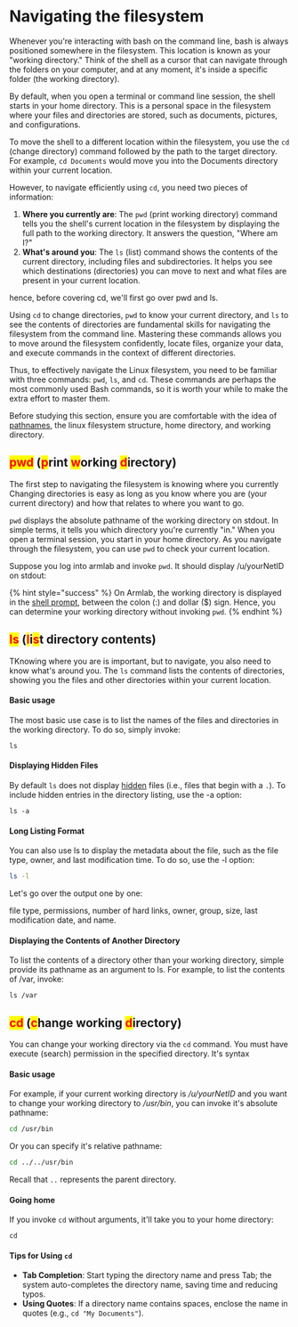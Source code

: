 # Navigating the filesystem

Whenever you're interacting with bash on the command line, bash is always positioned somewhere in the filesystem. This location is known as your "working directory." Think of the shell as a cursor that can navigate through the folders on your computer, and at any moment, it's inside a specific folder (the working directory).

By default, when you open a terminal or command line session, the shell starts in your home directory. This is a personal space in the filesystem where your files and directories are stored, such as documents, pictures, and configurations.

To move the shell to a different location within the filesystem, you use the `cd` (change directory) command followed by the path to the target directory. For example, `cd Documents` would move you into the Documents directory within your current location.

However, to navigate efficiently using `cd`, you need two pieces of information:

1. **Where you currently are**: The `pwd` (print working directory) command tells you the shell's current location in the filesystem by displaying the full path to the working directory. It answers the question, "Where am I?"
2. **What's around you**: The `ls` (list) command shows the contents of the current directory, including files and subdirectories. It helps you see which destinations (directories) you can move to next and what files are present in your current location.

hence, before covering cd, we'll first go over pwd and ls.&#x20;

Using `cd` to change directories, `pwd` to know your current directory, and `ls` to see the contents of directories are fundamental skills for navigating the filesystem from the command line. Mastering these commands allows you to move around the filesystem confidently, locate files, organize your data, and execute commands in the context of different directories.

Thus, to effectively navigate the Linux filesystem, you need to be familiar with three commands: `pwd`, `ls`, and `cd`. These commands are perhaps the most commonly used Bash commands, so it is worth your while to make the extra effort to master them.

Before studying this section, ensure you are comfortable with the idea of [pathnames](../../linux-operating-system/filesystem/pathnames.md), the linux filesystem structure, home directory, and working directory.&#x20;

## <mark style="color:red;">pwd</mark> (<mark style="color:red;">p</mark>rint <mark style="color:red;">w</mark>orking <mark style="color:red;">d</mark>irectory)

The first step to navigating the filesystem is knowing where you currently Changing directories is easy as long as you know where you are (your current directory) and how that relates to where you want to go.

`pwd` displays the absolute pathname of the working directory on stdout. In simple terms, it tells you which directory you're currently "in." When you open a terminal session, you start in your home directory. As you navigate through the filesystem, you can use `pwd` to check your current location. &#x20;

Suppose you log into armlab and invoke `pwd`. It should display /u/yourNetID on stdout:

{% hint style="success" %}
On Armlab, the working directory is displayed in the [shell prompt](../warm-up-commands.md#shell-prompt), between the colon (:) and dollar ($) sign. Hence, you can determine your working directory without invoking `pwd`.&#x20;
{% endhint %}

## <mark style="color:red;">ls</mark> (<mark style="color:red;">l</mark>i<mark style="color:red;">s</mark>t directory contents)

TKnowing where you are is important, but to navigate, you also need to know what's around you. The `ls` command lists the contents of directories, showing you the files and other directories within your current location.

#### Basic usage

The most basic use case is to list the names of the files and directories in the working directory. To do so, simply invoke:

```
ls
```

#### Displaying Hidden Files

By default `ls` does not display [hidden](../../linux-operating-system/filesystem/notable-directories.md#hidden-files-directories) files (i.e., files that begin with a `.`). To include hidden entries in the directory listing, use the -a option:

```
ls -a
```

#### Long Listing Format

You can also use ls to display the metadata about the file, such as the file type, owner, and last modification time. To do so, use the -l option:

```bash
ls -l
```

Let's go over the output one by one:

file type, permissions, number of hard links, owner, group, size, last modification date, and name. &#x20;

#### Displaying the Contents of Another Directory

To list the contents of a directory other than your working directory, simple provide its pathname as an argument to ls. For example, to list the contents of /var, invoke:

```
ls /var
```

## <mark style="color:red;">cd</mark> (<mark style="color:red;">c</mark>hange working <mark style="color:red;">d</mark>irectory)

You can change your working directory via the `cd` command. You must have execute (search) permission in the specified directory. It's syntax

#### Basic usage

For example, if your current working directory is _/u/yourNetID_ and you want to change your working directory to _/usr/bin_, you can invoke it's absolute pathname:

```bash
cd /usr/bin
```

Or you can specify it's relative pathname:

```bash
cd ../../usr/bin
```

Recall that `..` represents the parent directory.&#x20;

#### Going home

If you invoke `cd` without arguments, it'll take you to your home directory:&#x20;

```
cd
```

#### Tips for Using `cd`

* **Tab Completion**: Start typing the directory name and press Tab; the system auto-completes the directory name, saving time and reducing typos.
* **Using Quotes**: If a directory name contains spaces, enclose the name in quotes (e.g., `cd "My Documents"`).

##
